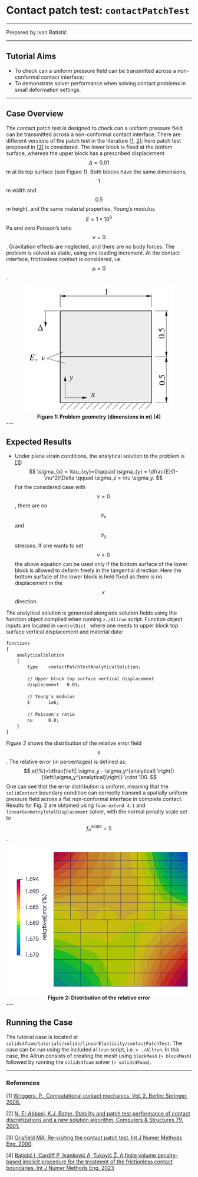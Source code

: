 # Contact patch test: `contactPatchTest`

---

Prepared by Ivan Batistić

---

## Tutorial Aims

* To check can a uniform pressure field can be transmitted across a non-conformal contact interface;
* To demonstrate solver performance when solving contact problems in small deformation settings.

---

## Case Overview

The contact patch test is designed to check can a uniform pressure field can be transmitted across a non-conformal contact interface. There are different versions of the patch test in the literature [[1](https://link.springer.com/book/10.1007/978-3-662-04864-1), [2](https://www.sciencedirect.com/science/article/abs/pii/S0045794901000487)]; here patch test proposed in [[3]](https://onlinelibrary.wiley.com/doi/abs/10.1002/%28SICI%291097-0207%2820000530%2948%3A3%3C435%3A%3AAID-NME891%3E3.0.CO%3B2-V) is considered. The lower block is fixed at the bottom surface, whereas the upper block has a prescribed displacement $$\Delta = 0.01$$ m at its top surface (see Figure 1). Both blocks have the same dimensions, $$1$$ m width and $$0.5$$ m height, and the same material properties, Young’s modulus $$E = 1 × 10^6$$ Pa and zero Poisson’s ratio $$\nu = 0$$.  Gravitation effects are neglected, and there are no body forces. The problem is solved as static, using one loading increment. At the contact interface, frictionless contact is considered, i.e. $$\mu=0$$.

<div style="text-align: center;">
  <img src="./images/contactPatchTest-geometry.png" alt="Image" width="400">
    <figcaption>
     <strong>Figure 1: Problem geometry (dimensions in m) [4]</strong>
    </figcaption>
</div>
---

## Expected Results

* Under plane strain conditions, the analytical solution to the problem is  [[1]](https://onlinelibrary.wiley.com/doi/abs/10.1002/%28SICI%291097-0207%2820000530%2948%3A3%3C435%3A%3AAID-NME891%3E3.0.CO%3B2-V):
  $$
  \sigma_{x} = \tau_{xy}=0\qquad \sigma_{y} = \dfrac{E}{1-\nu^2}\Delta \qquad \sigma_z = \nu \sigma_y.
  $$
  For the considered case with $$\nu=0$$, there are no $$\sigma_x$$ and $$\sigma_z$$ stresses. If one wants to set $$\nu > 0$$ the above equation can be used only if the bottom surface of the lower block is allowed to deform freely in the tangential direction. Here the bottom surface of the lower block is held fixed as there is no displacement in the $$x$$ direction. 

The analytical solution is generated alongside solution fields using the function object compiled when running `>./Allrun` script. Function object inputs are located in `controlDict ` where one needs to upper block top surface vertical displacement and material data:

```
functions
{
    analyticalSolution
    {
        type    contactPatchTestAnalyticalSolution;

        // Upper block top surface vertical displacement
        displacement   0.01;

        // Young's modulus
        E       1e6;

        // Poisson's ratio
        nu      0.0;
    }
}
```

Figure 2 shows the distribution of the relative error field $$e$$. The relative error (in percentages) is defined as:
$$
e(\%)=\dfrac{\left| \sigma_y - \sigma_y^{analytical} \right|}{\left|\sigma_y^{analytical}\right|} \cdot 100.
$$
One can see that the error distribution is uniform, meaning that the `solidContact` boundary condition can correctly transmit a spatially uniform pressure field across a flat non-conformal interface in complete contact. Results for Fig. 2 are obtained using `foam-extend 4.1`  and `linearGeometryTotalDisplacement` solver, with the normal penalty scale set to $$f_n^{scale}=5$$.

<div style="text-align: center;">
  <img src="./images/contactPatchTest-relError.png" alt="Image" width="600">
    <figcaption>
     <strong>Figure 2: Distribution of the relative error</strong>
    </figcaption>
</div>
---

## Running the Case

The tutorial case is located at `solids4foam/tutorials/solids/linearElasticity/contactPatchTest`. The case can be run using the included `Allrun` script, i.e. `> ./Allrun`.  In this case, the Allrun consists of creating the mesh using `blockMesh` (`> blockMesh`) followed by running the `solids4foam` solver (`> solids4Foam`).

---

### References 

[1] [Wriggers, P.. Computational contact mechanics. Vol. 2. Berlin: Springer, 2006.](https://link.springer.com/book/10.1007/978-3-662-04864-1)

[2] [N. El-Abbasi, K.J. Bathe, Stability and patch test performance of contact discretizations and a new solution algorithm, Computers & Structures 79, 2001.](https://www.sciencedirect.com/science/article/abs/pii/S0045794901000487)

[3] [Crisfield MA. Re-visiting the contact patch test. Int J Numer Methods Eng. 2000](https://onlinelibrary.wiley.com/doi/abs/10.1002/%28SICI%291097-0207%2820000530%2948%3A3%3C435%3A%3AAID-NME891%3E3.0.CO%3B2-V).

[4] [Batistić I, Cardiff P, Ivanković A, Tuković Ž. A finite volume penalty-based implicit procedure for the treatment of the frictionless contact boundaries. Int J Numer Methods Eng. 2023](https://onlinelibrary.wiley.com/doi/full/10.1002/nme.7302)

